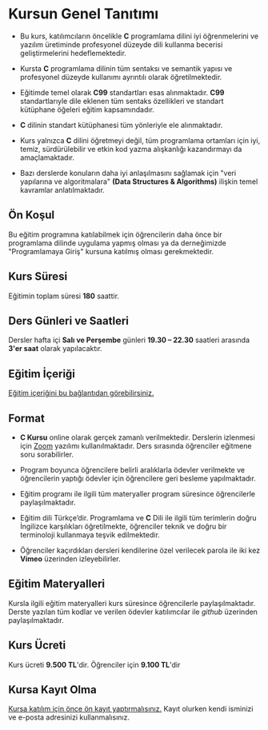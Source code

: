 # Kursun Genel Tanıtımı

* Bu kurs, katılımcıların öncelikle __C__ programlama dilini iyi öğrenmelerini ve yazılım üretiminde profesyonel düzeyde dili kullanma becerisi geliştirmelerini hedeflemektedir.

* Kursta __C__ programlama dilinin tüm sentaksı ve semantik yapısı ve profesyonel düzeyde kullanımı ayrıntılı olarak öğretilmektedir.

* Eğitimde temel olarak __C99__ standartları esas alınmaktadır. __C99__ standartlarıyle dile eklenen tüm sentaks özellikleri ve standart kütüphane öğeleri eğitim kapsamındadır.

* __C__ dilinin standart kütüphanesi tüm yönleriyle ele alınmaktadır.

* Kurs yalnızca __C__ dilini öğretmeyi değil, tüm programlama ortamları için iyi, temiz, sürdürülebilir ve etkin kod yazma alışkanlığı kazandırmayı da amaçlamaktadır.

* Bazı derslerde konuların daha iyi anlaşılmasını sağlamak için "veri yapılarına ve algoritmalara" __(Data Structures & Algorithms)__ ilişkin temel kavramlar anlatılmaktadır.


## Ön Koşul
Bu eğitim programına katılabilmek için öğrencilerin daha önce bir programlama dilinde uygulama yapmış olması ya da derneğimizde "Programlamaya Giriş" kursuna katılmış olması gerekmektedir.

## Kurs Süresi
Eğitimin toplam süresi __180__ saattir. 

## Ders Günleri ve Saatleri
Dersler hafta içi __Salı ve Perşembe__ günleri  __19.30 – 22.30__ saatleri arasında __3'er saat__ olarak yapılacaktır.


## Eğitim İçeriği
[Eğitim içeriğini bu bağlantıdan görebilirsiniz.](https://github.com/CSD-1993/Online-C-Programlama-Dili-24-Mayis-2022/blob/main/kurs-program%C4%B1.md)




## Format
+ __C Kursu__ online olarak gerçek zamanlı verilmektedir. Derslerin izlenmesi için [Zoom](https://zoom.us/) yazılımı kullanılmaktadır. Ders sırasında öğrenciler eğitmene soru sorabilirler.

+ Program boyunca öğrencilere belirli aralıklarla ödevler verilmekte ve öğrencilerin yaptığı ödevler için öğrencilere geri besleme yapılmaktadır.

+ Eğitim programı ile ilgili tüm materyaller program süresince öğrencilerle paylaşılmaktadır.

+ Eğitim dili Türkçe’dir. Programlama ve __C__ Dili ile ilgili tüm terimlerin doğru İngilizce karşılıkları öğretilmekte, öğrenciler teknik ve doğru bir terminoloji kullanmaya teşvik edilmektedir.

+ Öğrenciler kaçırdıkları dersleri kendilerine özel verilecek parola ile iki kez __Vimeo__ üzerinden izleyebilirler.


## Eğitim Materyalleri
Kursla ilgili eğitim materyalleri kurs süresince öğrencilerle paylaşılmaktadır. Derste yazılan tüm kodlar ve verilen ödevler katılımcılar ile _github_ üzerinden paylaşılmaktadır.

## Kurs Ücreti
Kurs ücreti __9.500 TL__'dir. Öğrenciler için __9.100 TL__'dir 
## Kursa Kayıt Olma
[Kursa katılım için önce ön kayıt yaptırmalısınız.]( https://us02web.zoom.us/meeting/register/tZAqde-vrDwsHtLSsdb8DJeI9NFaB_WLHGLj)  Kayıt olurken kendi isminizi ve e-posta adresinizi kullanmalısınız.
